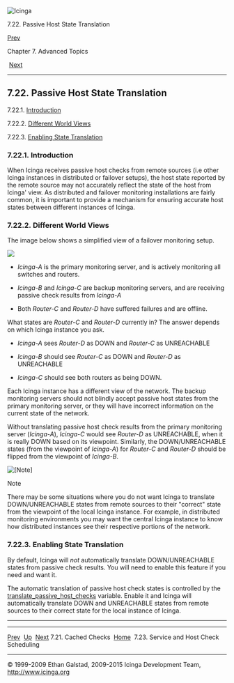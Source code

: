 ![Icinga](../images/logofullsize.png "Icinga")

7.22. Passive Host State Translation

[Prev](cachedchecks.md) 

Chapter 7. Advanced Topics

 [Next](checkscheduling.md)

* * * * *

7.22. Passive Host State Translation
------------------------------------

7.22.1. [Introduction](passivestatetranslation.md#introduction)

7.22.2. [Different World
Views](passivestatetranslation.md#differentviews)

7.22.3. [Enabling State
Translation](passivestatetranslation.md#enablestatetranslation)

### 7.22.1. Introduction

When Icinga receives passive host checks from remote sources (i.e other
Icinga instances in distributed or failover setups), the host state
reported by the remote source may not accurately reflect the state of
the host from Icinga' view. As distributed and failover monitoring
installations are fairly common, it is important to provide a mechanism
for ensuring accurate host states between different instances of Icinga.

### 7.22.2. Different World Views

The image below shows a simplified view of a failover monitoring setup.

![](../images/passivehosttranslation.png)

-   *Icinga-A* is the primary monitoring server, and is actively
    monitoring all switches and routers.

-   *Icinga-B* and *Icinga-C* are backup monitoring servers, and are
    receiving passive check results from *Icinga-A*

-   Both *Router-C* and *Router-D* have suffered failures and are
    offline.

What states are *Router-C* and *Router-D* currently in? The answer
depends on which Icinga instance you ask.

-   *Icinga-A* sees *Router-D* as DOWN and *Router-C* as UNREACHABLE

-   *Icinga-B* should see *Router-C* as DOWN and *Router-D* as
    UNREACHABLE

-   *Icinga-C* should see both routers as being DOWN.

Each Icinga instance has a different view of the network. The backup
monitoring servers should not blindly accept passive host states from
the primary monitoring server, or they will have incorrect information
on the current state of the network.

Without translating passive host check results from the primary
monitoring server (*Icinga-A*), *Icinga-C* would see *Router-D* as
UNREACHABLE, when it is really DOWN based on its viewpoint. Similarly,
the DOWN/UNREACHABLE states (from the viewpoint of *Icinga-A*) for
*Router-C* and *Router-D* should be flipped from the viewpoint of
*Icinga-B*.

![[Note]](../images/note.png)

Note

There may be some situations where you do not want Icinga to translate
DOWN/UNREACHABLE states from remote sources to their "correct" state
from the viewpoint of the local Icinga instance. For example, in
distributed monitoring environments you may want the central Icinga
instance to know how distributed instances see their respective portions
of the network.

### 7.22.3. Enabling State Translation

By default, Icinga will *not* automatically translate DOWN/UNREACHABLE
states from passive check results. You will need to enable this feature
if you need and want it.

The automatic translation of passive host check states is controlled by
the
[translate\_passive\_host\_checks](configmain.md#configmain-translate_passive_host_checks)
variable. Enable it and Icinga will automatically translate DOWN and
UNREACHABLE states from remote sources to their correct state for the
local instance of Icinga.

* * * * *

  ---------------------------- -------------------- ------------------------------------------
  [Prev](cachedchecks.md)    [Up](ch07.md)       [Next](checkscheduling.md)
  7.21. Cached Checks          [Home](index.md)    7.23. Service and Host Check Scheduling
  ---------------------------- -------------------- ------------------------------------------

© 1999-2009 Ethan Galstad, 2009-2015 Icinga Development Team,
http://www.icinga.org
